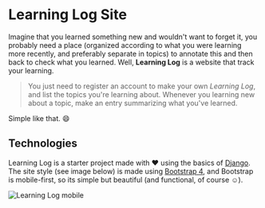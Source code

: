 # Learning Log Site

Imagine that you learned something new and wouldn't want to forget it, you probably need a place (organized according to what you were learning more recently, and preferably separate in topics) to annotate this and then back to check what you learned. Well, **Learning Log** is a website that track your learning.

> You just need to register an account to make your own *Learning Log*, and list the topics you're learning about. Whenever you learning new about a topic, make an entry summarizing what you've learned.

Simple like that. :smile:

## Technologies

Learning Log is a starter project made with :heart: using the basics of [Django](https://www.djangoproject.com). The site style (see image below) is made using [Bootstrap 4](https://getbootstrap.com), and Bootstrap is mobile-first, so its simple but beautiful (and functional, of course :relaxed:).

![Learning Log mobile](https://user-images.githubusercontent.com/47596121/82272340-b1f0c080-9950-11ea-940d-456aae3f97ca.jpg)
